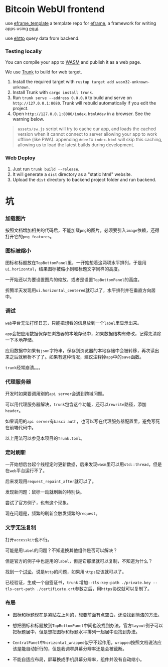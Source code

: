 # Bitcoin WebUI frontend

use [eframe_template](https://github.com/emilk/eframe_template/tree/main) a template repo for [eframe](https://github.com/emilk/egui/tree/master/crates/eframe), a framework for writing apps using [egui](https://github.com/emilk/egui/).

use [ehttp](https://github.com/emilk/ehttp) query data from backend.

### Testing locally

You can compile your app to [WASM](https://en.wikipedia.org/wiki/WebAssembly) and publish it as a web page.

We use [Trunk](https://trunkrs.dev/) to build for web target.
1. Install the required target with `rustup target add wasm32-unknown-unknown`.
2. Install Trunk with `cargo install trunk`.
3. Run `trunk serve --address 0.0.0.0` to build and serve on `http://127.0.0.1:8080`. Trunk will rebuild automatically if you edit the project.
4. Open `http://127.0.0.1:8080/index.html#dev` in a browser. See the warning below.

> `assets/sw.js` script will try to cache our app, and loads the cached version when it cannot connect to server allowing your app to work offline (like PWA).
> appending `#dev` to `index.html` will skip this caching, allowing us to load the latest builds during development.

### Web Deploy
1. Just run `trunk build --release`.
2. It will generate a `dist` directory as a "static html" website.
3. Upload the `dist` directory to backend project folder and run backend.

# 坑

### 加载图片

按照文档增加相关的代码后，不能加载`png`的图片，必须要引入`image`依赖，还得打开它的`png features`。

### 图标被缩小

图标和标题放在`TopBottomPanel`里，一开始想着这两项水平排列，于是用`ui.horizontal`，结果图标被缩小到和标题文字同样的高度。

一开始还以为要设置图片的缩放，或者是设置`TopBottomPanel`的高度。

折腾半天发现用`ui.horizontal_centered`就可以了，水平排列并在垂直方向居中。


### 调试

`web`平台无法打印日志，只能把想看的信息放到一个`label`里显示出来。

`app`会把应用数据保存在浏览器的本地存储中，如果数据结构有修改，记得先清除一下本地存储。

应用数据中如果有`json`字符串，保存到浏览器的本地存储中会被转移，再次读出来之后就解析不了了。如果有这种情况，建议注释掉`app`中的`save`函数。

`trunk`经常崩溃。。。

### 代理服务器

开发时如果要调用别的`api server`会遇到跨域问题。

可以用代理服务器解决，`trunk`包含这个功能，还可以`rewrite`路径，添加`header`。

如果调用的`api server`有`basci auth`，也可以写在代理服务器配置里，避免写死在前端代码中。

以上用法可以参见本项目的`Trunk.toml`。

### 定时刷新

一开始想后台起个线程定时更新数据，后来发现`wasm`里可以用`std::thread`，但是在`web`平台运行不了。

后来发现用`request_repaint_after`就可以了。

发现新问题：鼠标一动就刷新的特别快。

尝试了官方例子，也有这个现象。

现在问题是，频繁的刷新会触发频繁的`request`。


### 文字无法复制

打开`accesskit`也不行。

可能是用`label`的问题？不知道换其他组件是否可以解决？

但是官方的例子中也是用的`label`，但是它那里就可以复制，不知道为什么？

找到一个[讨论](https://github.com/emilk/egui/discussions/4516)，说是`http`的问题，如果用`https`应该就可以了。

已经验证，生成一个自签证书，`trunk` 增加`--tls-key-path ./private.key --tls-cert-path ./certificate.crt`参数之后，用`https`协议就可以复制了。

### 布局

* 图标和标题现在是紧贴左上角的，想要前面有点空白，还没找到简洁的方法。

* 想把图标和标题放到`TopBottomPanel`中间也没找到办法，官方`layout`例子可以把标题居中，但是想把图标和标题水平排列一起居中没找到办法。

* `CentralPanel`中`horizontal_wrapped`似乎不起作用，`wrapped`按照文档说法应该是能自动折行的，但是我调窄屏幕分辨率还是会被截断。

* 不能自适应布局，屏幕换成手机屏幕分辨率，组件并没有自动缩小。



